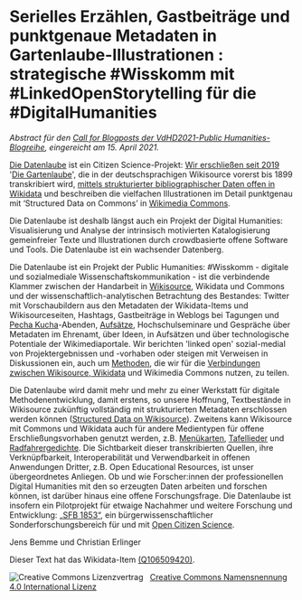 # Serielles Erzählen, Gastbeiträge und punktgenaue Metadaten in Gartenlaube-Illustrationen : strategische #Wisskomm mit #LinkedOpenStorytelling für die #DigitalHumanities

*Abstract für den [Call for Blogposts der VdHD2021-Public Humanities-Blogreihe](https://publicdh.hypotheses.org/15), eingereicht am 15. April 2021.*

[Die Datenlaube](https://www.wikidata.org/wiki/Q61943025) ist ein Citizen Science-Projekt: [Wir erschließen seit 2019](https://saxorum.hypotheses.org/5692) '[Die Gartenlaube](https://de.wikisource.org/wiki/Die_Gartenlaube)', die in der deutschsprachigen Wikisource vorerst bis 1899 transkribiert wird, [mittels strukturierter bibliographischer Daten offen in Wikidata](https://blog.wikimedia.de/2019/10/16/hilfe-fuer-die-datenlaube-mit-wikisourcewikidata-die-freie-quellensammlung-verbessern/) und beschreiben die vielfachen Illustrationen im Detail punktgenau mit ‘Structured Data on Commons’ in [Wikimedia Commons](https://commons.wikimedia.org/wiki/File:Die_Datenlaube.jpg). 

Die Datenlaube ist deshalb längst auch ein Projekt der Digital Humanities: Visualisierung und Analyse der intrinsisch motivierten Katalogisierung gemeinfreier Texte und Illustrationen durch crowdbasierte offene Software und Tools. Die Datenlaube ist ein wachsender Datenberg.

Die Datenlaube ist ein Projekt der Public Humanities: #Wisskomm - digitale und sozialmediale Wissenschaftskommunikation - ist die verbindende Klammer zwischen der Handarbeit in [Wikisource](https://de.wikisource.org/), Wikidata und Commons und der wissenschaftlich-analytischen Betrachtung des Bestandes: Twitter mit Vorschaubildern aus den Metadaten der Wikidata-Items und Wikisourceseiten, Hashtags, Gastbeiträge in Weblogs bei Tagungen und [Pecha Kucha](https://zenodo.org/record/3908534)-Abenden, [Aufsätze](https://doi.org/10.1515/9783110673722-013), Hochschulseminare und Gespräche über Metadaten im Ehrenamt, über Ideen, in Aufsätzen und über technologische Potentiale der Wikimediaportale. Wir berichten 'linked open' sozial-medial von Projektergebnissen und -vorhaben oder steigen mit Verweisen in Diskussionen ein, auch um [Methoden](Mehrsprachige_Datenlaube.md), die wir für die [Verbindungen zwischen Wikisource, Wikidata](Tutorial_Wikisource_nach_Wikidata.md) und Wikimedia Commons nutzen, zu teilen.

Die Datenlaube wird damit mehr und mehr zu einer Werkstatt für digitale Methodenentwicklung, damit erstens, so unsere Hoffnung, Textbestände in Wikisource zukünftig vollständig mit strukturierten Metadaten erschlossen werden können ([Structured Data on Wikisource](https://meta.wikimedia.org/wiki/Community_Wishlist_Survey_2021/Wikisource/Structured_Data_on_Wikisource)). Zweitens kann Wikisource mit Commons und Wikidata auch für andere Medientypen für offene Erschließungsvorhaben genutzt werden, z.B. [Menükarten](https://saxorum.hypotheses.org/5888), [Tafellieder](https://de.wikisource.org/wiki/Kategorie:Tafellied) und [Radfahrergedichte](https://de.wikisource.org/wiki/Fahrrad#Liederb%C3%BCcher,_Unterhaltung:_Dichtung_&_Gesang). Die Sichtbarkeit dieser transkribierten Quellen, ihre Verknüpfbarkeit, Interoperabilität und Verwendbarkeit in offenen Anwendungen Dritter, z.B. Open Educational Resources, ist unser übergeordnetes Anliegen. Ob und wie Forscher:innen der professionellen Digital Humanities mit den so erzeugten Daten arbeiten und forschen können, ist darüber hinaus eine offene Forschungsfrage. Die Datenlaube ist insofern ein Pilotprojekt für etwaige Nachahmer und weitere Forschung und Entwicklung: [„SFB 1853“](https://saxorum.hypotheses.org/5692), ein bürgerwissenschaftlicher Sonderforschungsbereich für und mit [Open Citizen Science](https://www.wikidata.org/wiki/Q66771716).


Jens Bemme und Christian Erlinger

Dieser Text hat das Wikidata-Item <a href="https://www.wikidata.org/wiki/Q106509420">(Q106509420)</a>.

<img alt="Creative Commons Lizenzvertrag" style="border-width:0" src="https://i.creativecommons.org/l/by/4.0/80x15.png" />&nbsp;&nbsp;&nbsp;<a rel="license" href="http://creativecommons.org/licenses/by/4.0/">Creative Commons Namensnennung 4.0 International Lizenz</a> <a rel="license" href="http://creativecommons.org/licenses/by/4.0/">
